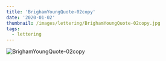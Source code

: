 ```yaml
---
title: 'BrighamYoungQuote-02copy'
date: '2020-01-02'
thumbnail: /images/lettering/BrighamYoungQuote-02copy.jpg
tags:
  - lettering
---
```


![BrighamYoungQuote-02copy](/images/lettering/BrighamYoungQuote-02copy.jpg)
